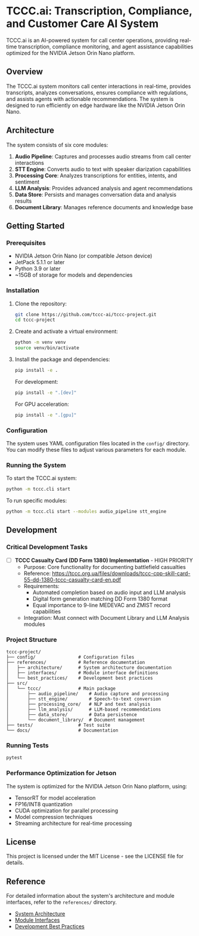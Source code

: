 # TCCC.ai: Transcription, Compliance, and Customer Care AI System

TCCC.ai is an AI-powered system for call center operations, providing real-time transcription, compliance monitoring, and agent assistance capabilities optimized for the NVIDIA Jetson Orin Nano platform.

## Overview

The TCCC.ai system monitors call center interactions in real-time, provides transcripts, analyzes conversations, ensures compliance with regulations, and assists agents with actionable recommendations. The system is designed to run efficiently on edge hardware like the NVIDIA Jetson Orin Nano.

## Architecture

The system consists of six core modules:

1. **Audio Pipeline**: Captures and processes audio streams from call center interactions
2. **STT Engine**: Converts audio to text with speaker diarization capabilities
3. **Processing Core**: Analyzes transcriptions for entities, intents, and sentiment
4. **LLM Analysis**: Provides advanced analysis and agent recommendations
5. **Data Store**: Persists and manages conversation data and analysis results
6. **Document Library**: Manages reference documents and knowledge base

## Getting Started

### Prerequisites

- NVIDIA Jetson Orin Nano (or compatible Jetson device)
- JetPack 5.1.1 or later
- Python 3.9 or later
- ~15GB of storage for models and dependencies

### Installation

1. Clone the repository:
   ```bash
   git clone https://github.com/tccc-ai/tccc-project.git
   cd tccc-project
   ```

2. Create and activate a virtual environment:
   ```bash
   python -m venv venv
   source venv/bin/activate
   ```

3. Install the package and dependencies:
   ```bash
   pip install -e .
   ```

   For development:
   ```bash
   pip install -e ".[dev]"
   ```

   For GPU acceleration:
   ```bash
   pip install -e ".[gpu]"
   ```

### Configuration

The system uses YAML configuration files located in the `config/` directory. You can modify these files to adjust various parameters for each module.

### Running the System

To start the TCCC.ai system:

```bash
python -m tccc.cli start
```

To run specific modules:

```bash
python -m tccc.cli start --modules audio_pipeline stt_engine
```

## Development

### Critical Development Tasks

- [ ] **TCCC Casualty Card (DD Form 1380) Implementation** - HIGH PRIORITY
  - Purpose: Core functionality for documenting battlefield casualties
  - Reference: https://tccc.org.ua/files/downloads/tccc-cpp-skill-card-55-dd-1380-tccc-casualty-card-en.pdf
  - Requirements:
    - Automated completion based on audio input and LLM analysis
    - Digital form generation matching DD Form 1380 format
    - Equal importance to 9-line MEDEVAC and ZMIST record capabilities
  - Integration: Must connect with Document Library and LLM Analysis modules

### Project Structure

```
tccc-project/
├── config/                # Configuration files
├── references/            # Reference documentation
│   ├── architecture/      # System architecture documentation
│   ├── interfaces/        # Module interface definitions
│   └── best_practices/    # Development best practices
├── src/
│   └── tccc/              # Main package
│       ├── audio_pipeline/    # Audio capture and processing
│       ├── stt_engine/        # Speech-to-text conversion
│       ├── processing_core/   # NLP and text analysis
│       ├── llm_analysis/      # LLM-based recommendations
│       ├── data_store/        # Data persistence
│       └── document_library/  # Document management
├── tests/                 # Test suite
└── docs/                  # Documentation
```

### Running Tests

```bash
pytest
```

### Performance Optimization for Jetson

The system is optimized for the NVIDIA Jetson Orin Nano platform, using:

- TensorRT for model acceleration
- FP16/INT8 quantization
- CUDA optimization for parallel processing
- Model compression techniques
- Streaming architecture for real-time processing

## License

This project is licensed under the MIT License - see the LICENSE file for details.

## Reference

For detailed information about the system's architecture and module interfaces, refer to the `references/` directory.

- [System Architecture](references/architecture/system_architecture.md)
- [Module Interfaces](references/interfaces/module_interfaces.md)
- [Development Best Practices](references/best_practices/development_guide.md)